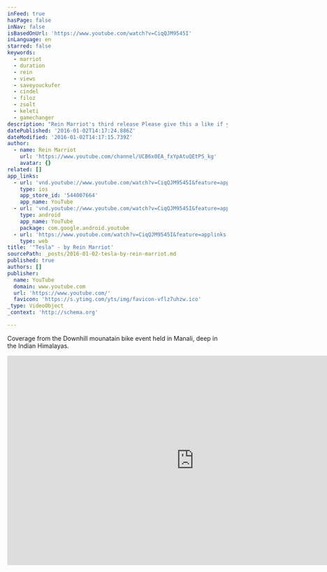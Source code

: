 ```yaml
---
inFeed: true
hasPage: false
inNav: false
isBasedOnUrl: 'https://www.youtube.com/watch?v=CiqQJM9545I'
inLanguage: en
starred: false
keywords:
  - marriot
  - duration
  - rein
  - views
  - saveyouckufer
  - cindel
  - filoz
  - zsolt
  - keleti
  - gamechanger
description: "Rein Marriot's third release Please give this a like if you enjoyed it, and don't forget to subscribe!"
datePublished: '2016-01-02T14:17:24.886Z'
dateModified: '2016-01-02T14:17:15.739Z'
author:
  - name: Rein Marriot
    url: 'https://www.youtube.com/channel/UCB6x0EA_fxYpAtuQEtPS_kg'
    avatar: {}
related: []
app_links:
  - url: 'vnd.youtube://www.youtube.com/watch?v=CiqQJM9545I&feature=applinks'
    type: ios
    app_store_id: '544007664'
    app_name: YouTube
  - url: 'vnd.youtube://www.youtube.com/watch?v=CiqQJM9545I&feature=applinks'
    type: android
    app_name: YouTube
    package: com.google.android.youtube
  - url: 'https://www.youtube.com/watch?v=CiqQJM9545I&feature=applinks'
    type: web
title: '"Tesla" - by Rein Marriot'
sourcePath: _posts/2016-01-02-tesla-by-rein-marriot.md
published: true
authors: []
publisher:
  name: YouTube
  domain: www.youtube.com
  url: 'https://www.youtube.com/'
  favicon: 'https://s.ytimg.com/yts/img/favicon-vflz7uhzw.ico'
_type: VideoObject
_context: 'http://schema.org'

---
```

Coverage from the Downhill mounatain bike event held in Manali, deep in the Indian Himalayas.

<iframe src="https://cdn.embedly.com/widgets/media.html?src=https%3A%2F%2Fwww.youtube.com%2Fembed%2FCiqQJM9545I%3Ffeature%3Doembed&amp;url=https%3A%2F%2Fwww.youtube.com%2Fwatch%3Fv%3DCiqQJM9545I&amp;image=https%3A%2F%2Fi.ytimg.com%2Fvi%2FCiqQJM9545I%2Fhqdefault.jpg&amp;key=b7d04c9b404c499eba89ee7072e1c4f7&amp;type=text%2Fhtml&amp;schema=youtube" width="854" height="480" scrolling="no" frameborder="0" allowfullscreen="allowfullscreen" style=""></iframe>